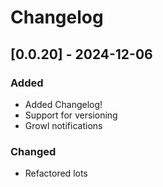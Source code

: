 # Changelog


## [0.0.20] - 2024-12-06
### Added
- Added Changelog!
- Support for versioning
- Growl notifications

### Changed
- Refactored lots

